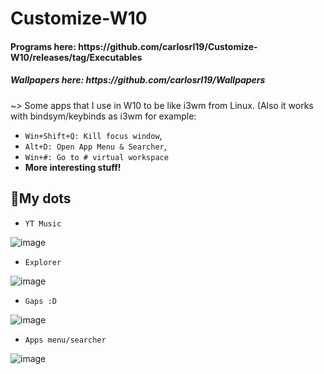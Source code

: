 # Customize-W10
<H4>Programs here: https://github.com/carlosrl19/Customize-W10/releases/tag/Executables </h4>
<h5> Wallpapers here: https://github.com/carlosrl19/Wallpapers</h5>

~> Some apps that I use in W10 to be like i3wm from Linux. (Also it works with bindsym/keybinds as i3wm for example: 

- `Win+Shift+Q: Kill focus window`,
- `Alt+D: Open App Menu & Searcher`, 
- `Win+#: Go to # virtual workspace`
- **More interesting stuff!**

<H2>📌My dots</H2>

- `YT Music`

![image](https://user-images.githubusercontent.com/85375012/184013687-68c9ba1e-ff7e-4676-9642-9c93123b2327.png)
- `Explorer` 

![image](https://user-images.githubusercontent.com/85375012/184013905-3a70f2ef-5125-46f3-a4d0-224feaac3366.png)
- `Gaps :D` 

![image](https://user-images.githubusercontent.com/85375012/184014311-f86ba979-ab0d-44a6-bbf3-00a93bff39c0.png)
- `Apps menu/searcher`
 
![image](https://user-images.githubusercontent.com/85375012/184014611-060df1ae-592c-4ae6-bb17-b82f3187c1f7.png)
 
